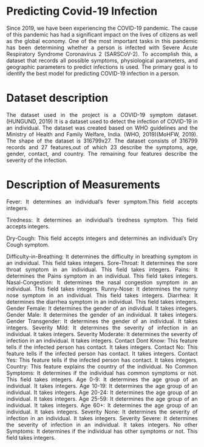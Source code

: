 # Predicting Covid-19 Infection
<div align="justify"> 
Since 2019, we have been experiencing the COVID-19 pandemic. The cause of this pandemic has had a significant impact on the lives of citizens as well as the global economy. One of the most important tasks in this pandemic has been determining whether a person is infected with Severe Acute Respiratory Syndrome Coronavirus 2 (SARSCoV-2). To accomplish this, a dataset that records all possible symptoms, physiological parameters, and geographic parameters to predict infections is used. The primary goal is to identify the best model for predicting COVID-19 infection in a person.</div>

# Dataset description
<div align="justify"> The dataset used in the project is a COVID-19 symptom dataset.(HUNGUND, 2019) It is a dataset used to detect the infection of COVID-19 in an individual. The dataset was created based on WHO guidelines and the Ministry of Health and Family Welfare, India. (WHO, 2019)(MoHFW, 2019).
The shape of the dataset is 316799x27. The dataset consists of 316799 records and 27 features,out of which 23 describe the symptoms, age, gender, contact, and country. The remaining four features describe the severity of the infection.</div>

# Description of Measurements
<div align="justify">
Fever: It determines an individual’s fever symptom.This field accepts integers.  
  
Tiredness: It determines an individual’s tiredness symptom. This field accepts integers.  

Dry-Cough: This field accepts integers and determines an individual’s Dry Cough symptom.  

Difficulty-in-Breathing: It determines the difficulty in breathing symptom in an individual. This field takes integers.
Sore-Throat: It determines the sore throat symptom in an individual. This field takes integers.
Pains: It determines the Pains symptom in an individual. This field takes integers.
Nasal-Congestion: It determines the nasal congestion symptom in an individual. This field takes integers.
Runny-Nose: It determines the runny nose symptom in an individual. This field takes integers.
Diarrhea: It determines the diarrhea symptom in an individual. This field takes integers.
Gender Female: It determines the gender of an individual. It takes integers.
Gender Male: It determines the gender of an individual. It takes integers.
Gender Transgender: It determines the gender of an individual. It takes integers.
Severity Mild: It determines the severity of infection in an individual. It takes integers.
Severity Moderate: It determines the severity of infection in an individual. It takes integers.
Contact Dont Know: This feature tells if the infected person has contact. It takes integers.
Contact No: This feature tells if the infected person has contact. It takes integers.
Contact Yes: This feature tells if the infected person has contact. It takes integers.
Country: This feature explains the country of the individual.
No Common Symptoms: It determines if the individual has common symptoms or not. This field takes integers.
Age 0-9: It determines the age group of an individual. It takes integers.
Age 10-19: It determines the age group of an individual. It takes integers.
Age 20-24: It determines the age group of an individual. It takes integers.
Age 25-59: It determines the age group of an individual. It takes integers.
Age 60+: It determines the age group of an individual. It takes integers.
Severity None: It determines the severity of infection in an individual. It takes integers.
Severity Severe: It determines the severity of infection in an individual. It takes integers.
No other Symptoms: It determines if the individual has other symptoms or not. This field takes integers.</div>
